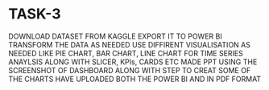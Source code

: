# TASK-3
DOWNLOAD DATASET FROM KAGGLE
EXPORT IT TO POWER BI 
TRANSFORM THE DATA AS NEEDED
USE DIFFIRENT VISUALISATION AS NEEDED 
LIKE PIE CHART, BAR CHART, LINE CHART FOR TIME SERIES ANAYLSIS ALONG WITH SLICER, KPIs, CARDS ETC
MADE PPT USING THE SCREENSHOT OF DASHBOARD ALONG WITH STEP TO CREAT SOME OF THE CHARTS
HAVE UPLOADED BOTH THE POWER BI AND IN PDF FORMAT 
